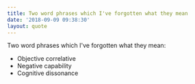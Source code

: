 ```yaml
---
title: Two word phrases which I've forgotten what they mean
date: '2018-09-09 09:38:30'
layout: quote
---
```

Two word phrases which I've forgotten what they mean: 

* Objective correlative
* Negative capability 
* Cognitive dissonance
